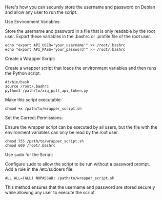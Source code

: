 Here's how you can securely store the username and password on Debian and allow any user to run the script:

Use Environment Variables:

Store the username and password in a file that is only readable by the root user.
Export these variables in the .bashrc or .profile file of the root user.

    echo "export API_USER='your_username'" >> /root/.bashrc
    echo "export API_PASS='your_password'" >> /root/.bashrc

Create a Wrapper Script:

Create a wrapper script that loads the environment variables and then runs the Python script.

    #!/bin/bash
    source /root/.bashrc
    python3 /path/to/xiq_pull_api_token.py

Make this script executable:

    chmod +x /path/to/wrapper_script.sh

Set the Correct Permissions:

Ensure the wrapper script can be executed by all users, but the file with the environment variables can only be read by the root user.

    chmod 755 /path/to/wrapper_script.sh
    chmod 600 /root/.bashrc

Use sudo for the Script:

Configure sudo to allow the script to be run without a password prompt. Add a rule in the /etc/sudoers file:

    ALL ALL=(ALL) NOPASSWD: /path/to/wrapper_script.sh

This method ensures that the username and password are stored securely while allowing any user to execute the script.